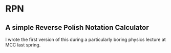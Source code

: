 # RPN
## A simple Reverse Polish Notation Calculator

I wrote the first version of this during a particularly boring physics lecture
at MCC last spring.
